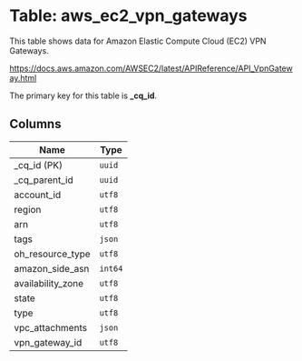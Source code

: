# Table: aws_ec2_vpn_gateways

This table shows data for Amazon Elastic Compute Cloud (EC2) VPN Gateways.

https://docs.aws.amazon.com/AWSEC2/latest/APIReference/API_VpnGateway.html

The primary key for this table is **_cq_id**.

## Columns

| Name          | Type          |
| ------------- | ------------- |
|_cq_id (PK)|`uuid`|
|_cq_parent_id|`uuid`|
|account_id|`utf8`|
|region|`utf8`|
|arn|`utf8`|
|tags|`json`|
|oh_resource_type|`utf8`|
|amazon_side_asn|`int64`|
|availability_zone|`utf8`|
|state|`utf8`|
|type|`utf8`|
|vpc_attachments|`json`|
|vpn_gateway_id|`utf8`|